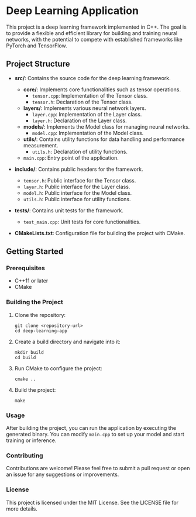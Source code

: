 # Deep Learning Application

This project is a deep learning framework implemented in C++. The goal is to provide a flexible and efficient library for building and training neural networks, with the potential to compete with established frameworks like PyTorch and TensorFlow.

## Project Structure

- **src/**: Contains the source code for the deep learning framework.
  - **core/**: Implements core functionalities such as tensor operations.
    - `tensor.cpp`: Implementation of the Tensor class.
    - `tensor.h`: Declaration of the Tensor class.
  - **layers/**: Implements various neural network layers.
    - `layer.cpp`: Implementation of the Layer class.
    - `layer.h`: Declaration of the Layer class.
  - **models/**: Implements the Model class for managing neural networks.
    - `model.cpp`: Implementation of the Model class.
  - **utils/**: Contains utility functions for data handling and performance measurement.
    - `utils.h`: Declaration of utility functions.
  - `main.cpp`: Entry point of the application.

- **include/**: Contains public headers for the framework.
  - `tensor.h`: Public interface for the Tensor class.
  - `layer.h`: Public interface for the Layer class.
  - `model.h`: Public interface for the Model class.
  - `utils.h`: Public interface for utility functions.

- **tests/**: Contains unit tests for the framework.
  - `test_main.cpp`: Unit tests for core functionalities.

- **CMakeLists.txt**: Configuration file for building the project with CMake.

## Getting Started

### Prerequisites

- C++11 or later
- CMake

### Building the Project

1. Clone the repository:
   ```
   git clone <repository-url>
   cd deep-learning-app
   ```

2. Create a build directory and navigate into it:
   ```
   mkdir build
   cd build
   ```

3. Run CMake to configure the project:
   ```
   cmake ..
   ```

4. Build the project:
   ```
   make
   ```

### Usage

After building the project, you can run the application by executing the generated binary. You can modify `main.cpp` to set up your model and start training or inference.

### Contributing

Contributions are welcome! Please feel free to submit a pull request or open an issue for any suggestions or improvements.

### License

This project is licensed under the MIT License. See the LICENSE file for more details.